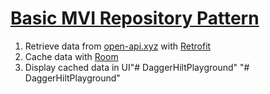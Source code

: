 # [Basic MVI Repository Pattern](https://github.com/mitchtabian/Dagger-Hilt-Playerground/tree/Basic-MVI-Repository-Pattern)

1. Retrieve data from [open-api.xyz](https://open-api.xyz/placeholder/blogs) with [Retrofit](https://square.github.io/retrofit/)
2. Cache data with [Room](https://developer.android.com/topic/libraries/architecture/room)
3. Display cached data in UI"# DaggerHiltPlayground"
"# DaggerHiltPlayground" 
